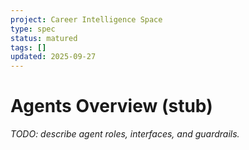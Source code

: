 ```yaml
---
project: Career Intelligence Space
type: spec
status: matured
tags: []
updated: 2025-09-27
---
```


# Agents Overview (stub)
_TODO: describe agent roles, interfaces, and guardrails._
